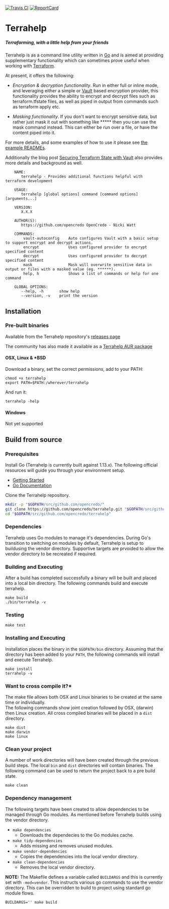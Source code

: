 [![Travis CI][Travis-Image]][Travis-Url]
[![ReportCard][ReportCard-Image]][ReportCard-Url]

# Terrahelp
##### Terraforming, with a little help from your friends

Terrahelp is as a command line utility written in [Go](https://golang.org) and is aimed at 
providing supplementary functionality which can sometimes prove useful when working with 
[Terraform](https://www.terraform.io). 

At present, it offers the following:

* _Encryption & decryption functionality_.
Run in either full or inline mode, and leveraging either a simple or [Vault](https://www.vaultproject.io) based encryption provider, this
functionality provides the ability to encrypt and decrypt files such as terraform.tfstate files, as well as piped in 
output from commands such as terraform apply etc. 

* _Masking functionality_.
If you don't want to encrypt sensitive data, but rather just mask it out with something like ***** then you can use
the mask command instead. This can either be run over a file, or have the content piped into it.

For more details, and some examples of how to use it please see [the example READMEs](https://github.com/opencredo/terrahelp/tree/master/examples). 

Additionally the blog post [Securing Terraform State with Vault](https://www.opencredo.com/securing-terraform-state-with-vault) also provides more details and background as well.

        NAME:
           terrahelp - Provides additional functions helpful with terraform development

        USAGE:
           terrahelp [global options] command [command options] [arguments...]

        VERSION:
           X.X.X

        AUTHOR(S):
           https://github.com/opencredo OpenCredo - Nicki Watt

        COMMANDS:
            vault-autoconfig	Auto configures Vault with a basic setup to support encrypt and decrypt actions.
            encrypt		        Uses configured provider to encrypt specified content
            decrypt		        Uses configured provider to decrypt specified content
            mask                Mask will overwrite sensitive data in output or files with a masked value (eg. ******).
            help, h             Shows a list of commands or help for one command
            
        GLOBAL OPTIONS:
           --help, -h		show help
           --version, -v	print the version


## Installation

### Pre-built binaries

Available from the Terrahelp repository's [releases page](https://github.com/opencredo/terrahelp/releases)

The community has also made it available as a [Terrahelp AUR package](https://aur.archlinux.org/packages/terrahelp) 

#### OSX, Linux & *BSD

Download a binary, set the correct permissions, add to your PATH:

    chmod +x terrahelp
    export PATH=$PATH:/wherever/terrahelp

And run it:

    terrahelp -help

#### Windows

Not yet supported

## Build from source

### Prerequisites

Install Go (Terrahelp is currently built against 1.13.x).  The following official resources will guide you through your environment setup. 

* [Getting Started](https://golang.org/doc/install)
* [Go Documentation](https://golang.org/doc)

Clone the Terrahelp repository.

```bash
mkdir -p "$GOPATH/src/github.com/opencredo/"
git clone https://github.com/opencredo/terrahelp.git "$GOPATH/src/github.com/opencredo/terrahelp"
cd "$GOPATH/src/github.com/opencredo/terrahelp"
```

### Dependencies

Terrahelp uses Go modules to manage it's dependencies.  During Go's transition to switching on modules by default, Terrahelp is setup to buildusing the vendor directory.
Supportive targets are prvoided to allow the vendor directory to be recreated if required.

### Building and Executing

After a build has completed successfully a binary will be built and placed into a local bin directory.  The following commands build and execute terrahelp.

    make build
    ./bin/terrahelp -v 
    
### Testing
    
    make test

### Installing and Executing

Installation places the binary in the `$GOPATH/bin` directory. Assuming that the directory has been added to your `PATH`, the following commands will install and execute Terrahelp.

    make install
    terrahelp -v

### Want to cross compile it?* 

The make file allows both OSX and Linux binaries to be created at the same time or individually.  
The following commands show joint creation followed by OSX, (darwin) then Linux creation.  All cross compiled binaries will be placed in a `dist` directory.

    make dist
    make darwin
    make linux

### Clean your project

A number of work directories will have been created through the previous build steps. The local `bin` and `dist` directories will contain binaries.
The following command can be used to return the project back to a pre build state.

    make clean

### Dependency management

The following targets have been created to allow dependencies to be managed through Go modules.  As mentioned before Terrahelp builds using the vendor directory.

* `make dependencies`
  * Downloads the dependecies to the Go modules cache.
* `make tidy-dependencies`
  * Adds missing and removes unused modules.
* `make vendor-dependencies`
  * Copies the dependencies into the local vendor directory.
* `make clean-dependencies`
  * Removes the local vendor directory.
  
**NOTE:**  The Makefile defines a variable called `BUILDARGS` and this is currently set with `-mod=vendor`.  This instructs various go commands to use the vendor directory.  This can be overridden to build to project using standard go module flows.

    BUILDARGS='' make build

[Travis-Image]: https://travis-ci.org/opencredo/terrahelp.svg?branch=master
[Travis-Url]: https://travis-ci.org/opencredo/terrahelp
[ReportCard-Url]: http://goreportcard.com/report/opencredo/terrahelp
[ReportCard-Image]: http://goreportcard.com/badge/opencredo/terrahelp
